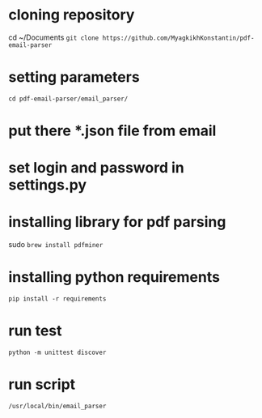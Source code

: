 # cloning repository
cd ~/Documents
`git clone https://github.com/MyagkikhKonstantin/pdf-email-parser`

# setting parameters
`cd pdf-email-parser/email_parser/`

# put there *.json file from email
# set login and password in settings.py
 
# installing library for pdf parsing
sudo `brew install pdfminer`

# installing python requirements
`pip install -r requirements`

# run test
`python -m unittest discover`

# run script
`/usr/local/bin/email_parser`
